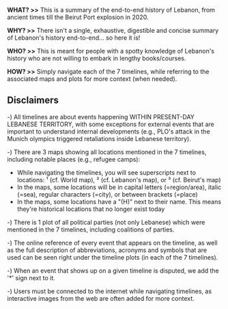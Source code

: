 **WHAT? >>** This is a summary of the end-to-end history of Lebanon, from ancient times till the Beirut Port explosion in 2020.

**WHY? >>** There isn't a single, exhaustive, digestible and concise summary of Lebanon's history end-to-end... so here it is!

**WHO? >>** This is meant for people with a spotty knowledge of Lebanon's history who are not willing to embark in lengthy books/courses.

**HOW? >>** Simply navigate each of the 7 timelines, while referring to the associated maps and plots for more context (when needed).

## Disclaimers
-) All timelines are about events happening WITHIN PRESENT-DAY LEBANESE TERRITORY, with some exceptions for external events that are important to understand internal developments (e.g., PLO's attack in the Munich olympics triggered retaliations inside Lebanese territory).

-) There are 3 maps showing all locations mentioned in the 7 timelines, including notable places (e.g., refugee camps):
- While navigating the timelines, you will see superscripts next to locations: ¹ (cf. World map), ² (cf. Lebanon's map), or ³ (cf. Beirut's map)
- In the maps, some locations will be in capital letters (=region/area), italic (=sea), regular characters (=city), or between brackets (=place)
- In the maps, some locations have a "(H)" next to their name. This means they're historical locations that no longer exist today

-) There is 1 plot of all political parties (not only Lebanese) which were mentioned in the 7 timelines, including coalitions of parties.

-) The online reference of every event that appears on the timeline, as well as the full description of abbreviations, acronyms and symbols that are used can be seen right under the timeline plots (in each of the 7 timelines).

-) When an event that shows up on a given timeline is disputed, we add the '*' sign next to it.

-) Users must be connected to the internet while navigating timelines, as interactive images from the web are often added for more context.
